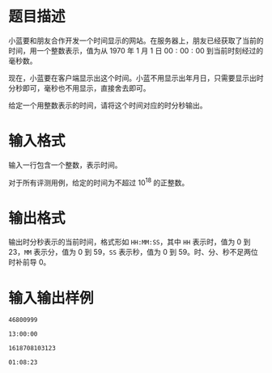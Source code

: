 # 题目描述

小蓝要和朋友合作开发一个时间显示的网站。在服务器上，朋友已经获取了当前的时间，用一个整数表示，值为从 $1970$ 年 $1$ 月 $1$ 日 $00:00:00$ 到当前时刻经过的毫秒数。

现在，小蓝要在客户端显示出这个时间。小蓝不用显示出年月日，只需要显示出时分秒即可，毫秒也不用显示，直接舍去即可。

给定一个用整数表示的时间，请将这个时间对应的时分秒输出。

# 输入格式

输入一行包含一个整数，表示时间。

对于所有评测用例，给定的时间为不超过 ${10}^{18}$ 的正整数。

# 输出格式

输出时分秒表示的当前时间，格式形如 `HH:MM:SS`，其中 `HH` 表示时，值为 $0$ 到 $23$，`MM` 表示分，值为 $0$ 到 $59$，`SS` 表示秒，值为 $0$ 到 $59$。时、分、秒不足两位时补前导 $0$。

# 输入输出样例

```input1
46800999
```

```output1
13:00:00
```

```input2
1618708103123
```

```output2
01:08:23
```
